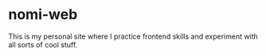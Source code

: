 
# nomi-web

This is my personal site where 
I practice frontend skills and experiment with all sorts of cool stuff.

